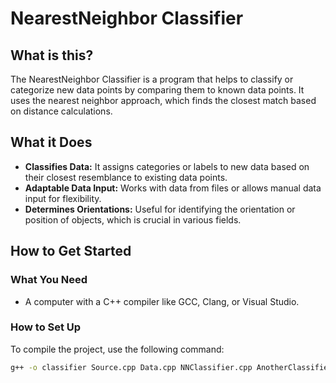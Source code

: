 # NearestNeighbor Classifier

## What is this?
The NearestNeighbor Classifier is a program that helps to classify or categorize new data points by comparing them to known data points. It uses the nearest neighbor approach, which finds the closest match based on distance calculations.

## What it Does
- **Classifies Data:** It assigns categories or labels to new data based on their closest resemblance to existing data points.
- **Adaptable Data Input:** Works with data from files or allows manual data input for flexibility.
- **Determines Orientations:** Useful for identifying the orientation or position of objects, which is crucial in various fields.

## How to Get Started
### What You Need
- A computer with a C++ compiler like GCC, Clang, or Visual Studio.

### How to Set Up
To compile the project, use the following command:
```bash
g++ -o classifier Source.cpp Data.cpp NNClassifier.cpp AnotherClassifier.cpp -I .

